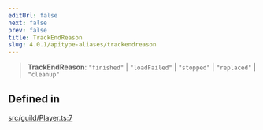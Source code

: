 ```yaml
---
editUrl: false
next: false
prev: false
title: TrackEndReason
slug: 4.0.1/apitype-aliases/trackendreason
---
```


> **TrackEndReason**: `"finished"` | `"loadFailed"` | `"stopped"` | `"replaced"` | `"cleanup"`

## Defined in

[src/guild/Player.ts:7](https://github.com/shipgirlproject/shoukaku/blob/396aa531096eda327ade0f473f9807576e9ae9df/src/guild/Player.ts#L7)
